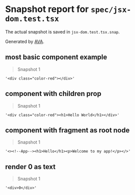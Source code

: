 # Snapshot report for `spec/jsx-dom.test.tsx`

The actual snapshot is saved in `jsx-dom.test.tsx.snap`.

Generated by [AVA](https://avajs.dev).

## most basic component example

> Snapshot 1

    '<div class="color-red"></div>'

## component with children prop

> Snapshot 1

    '<div class="color-red"><h1>Hello World</h1></div>'

## component with fragment as root node

> Snapshot 1

    '<><!--App--><h1>Hello</h1><p>Welcome to my app!</p></>'

## render 0 as text

> Snapshot 1

    '<div>0</div>'
